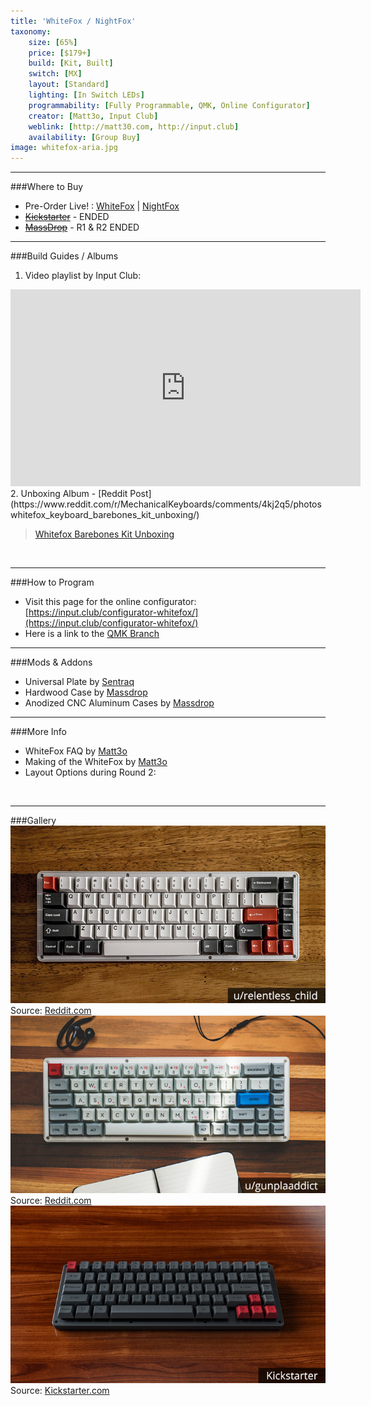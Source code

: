 ```yaml
---
title: 'WhiteFox / NightFox'
taxonomy:
    size: [65%]
    price: [$179+]
    build: [Kit, Built]
    switch: [MX]
    layout: [Standard]
    lighting: [In Switch LEDs]
    programmability: [Fully Programmable, QMK, Online Configurator]
    creator: [Matt3o, Input Club]
    weblink: [http://matt30.com, http://input.club]
    availability: [Group Buy]
image: whitefox-aria.jpg
---
```


<a name="buy"></a>

---

###Where to Buy
- Pre-Order Live! : [WhiteFox](https://kono.store/products/whitefox-mechanical-keyboard) | [NightFox](https://kono.store/products/nightfox-mechanical-keyboard) 
- ~~[Kickstarter](https://www.kickstarter.com/projects/lekashman/whitefox-mechanical-keyboard)~~ - ENDED
- ~~[MassDrop](https://www.massdrop.com/buy/the-whitefox-keyboard?utm_source=linkshare&referer=ACCCDX)~~ - R1 & R2 ENDED

<a name="albums"></a>

---

###Build Guides / Albums
1. Video playlist by Input Club:
<iframe width="560" height="315" src="https://www.youtube.com/embed/YhfQRv8KLJU?rel=0" frameborder="0" allowfullscreen></iframe><br>
2. Unboxing Album - [Reddit Post](https://www.reddit.com/r/MechanicalKeyboards/comments/4kj2q5/photoswhitefox_keyboard_barebones_kit_unboxing/)
<blockquote class="imgur-embed-pub" lang="en" data-id="a/GxeVt"><a href="//imgur.com/GxeVt">Whitefox Barebones Kit Unboxing</a></blockquote><script async src="//s.imgur.com/min/embed.js" charset="utf-8"></script><br>

<a name="program"></a>

---

###How to Program
- Visit this page for the online configurator: [https://input.club/configurator-whitefox/](https://input.club/configurator-whitefox/)
- Here is a link to the [QMK Branch](https://github.com/qmk/qmk_firmware/tree/master/keyboards/whitefox)

<a name="mods"></a>

---

###Mods &amp; Addons
- Universal Plate by [Sentraq](https://sentraq.com/products/whitefox-aluminum-universal-plate)
- Hardwood Case by [Massdrop](https://www.massdrop.com/buy/hard-wood-case-for-white-fox-mechanical-keyboard?utm_source=linkshare&referer=ACCCDX)
- Anodized CNC Aluminum Cases by [Massdrop](https://www.massdrop.com/buy/anodized-cnc-aluminum-case-for-whitefox?utm_source=linkshare&referer=ACCCDX)


<a name="misc"></a>

---

###More Info
- WhiteFox FAQ by [Matt3o](http://matt3o.com/whitefox-faq/)
- Making of the WhiteFox by [Matt3o](http://matt3o.com/whitefox-the-making-of/)
- Layout Options during Round 2:  
<blockquote class="imgur-embed-pub" lang="en" data-id="a/u9UUR"><a href="//imgur.com/u9UUR"></a></blockquote><script async src="//s.imgur.com/min/embed.js" charset="utf-8"></script><br>

<a name="gallery"></a>

---

###Gallery  
![](whitefox-honeywell2.jpg)
Source: [Reddit.com](https://www.reddit.com/r/MechanicalKeyboards/comments/6ab1d3/gmk_honeywell_whitefox/)
![](whitefox-granite2.jpg)
Source: [Reddit.com](https://www.reddit.com/r/MechanicalKeyboards/comments/63r8vy/photos_ic_whitefox_w_granites/)
![](nightfox-render.jpg)
Source: [Kickstarter.com](https://www.kickstarter.com/projects/lekashman/whitefox-mechanical-keyboard/description)

